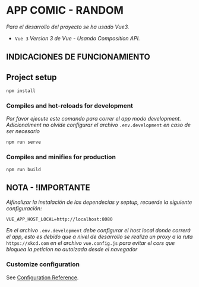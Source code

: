 # APP COMIC - RANDOM

_Para el desarrollo del proyecto se ha usado Vue3._

- `Vue 3`
  _Version 3 de Vue - Usando Composition API._

## INDICACIONES DE FUNCIONAMIENTO

## Project setup

```
npm install
```

### Compiles and hot-reloads for development

_Por favor ejecute este comando para correr el app modo development. Adicionalment no olvide configurar el archivo_ `.env.development` _en caso de ser necesario_

```
npm run serve
```

### Compiles and minifies for production

```
npm run build
```

## NOTA - !IMPORTANTE

_Alfinalizar la instalación de las dependecias y septup, recuerde la siguiente configuración:_

```
VUE_APP_HOST_LOCAL=http://localhost:8080
```

_En el archivo_ `.env.development` _debe configurar el host local donde correrá el app, esto es debido que a nivel de desarrollo se realiza un proxy a la ruta_ `https://xkcd.com` _en el archivo_ `vue.config.js` _para evitar el cors que bloquea la peticion no autoizada desde el navegador_

### Customize configuration

See [Configuration Reference](https://cli.vuejs.org/config/).
